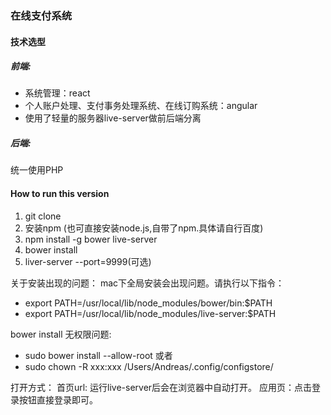 ### 在线支付系统

#### 技术选型
##### 前端:
* 系统管理：react 
* 个人账户处理、支付事务处理系统、在线订购系统：angular 
* 使用了轻量的服务器live-server做前后端分离

##### 后端:
统一使用PHP

#### How to run this version
1. git clone
2. 安装npm (也可直接安装node.js,自带了npm.具体请自行百度)
3. npm install -g bower live-server
4. bower install
5. liver-server --port=9999(可选)

关于安装出现的问题：
mac下全局安装会出现问题。请执行以下指令：
* export PATH=/usr/local/lib/node_modules/bower/bin:$PATH
* export PATH=/usr/local/lib/node_modules/live-server:$PATH

bower install 无权限问题:
* sudo bower install --allow-root 
或者
* sudo chown -R xxx:xxx /Users/Andreas/.config/configstore/

打开方式：
首页url:  运行live-server后会在浏览器中自动打开。
应用页：点击登录按钮直接登录即可。